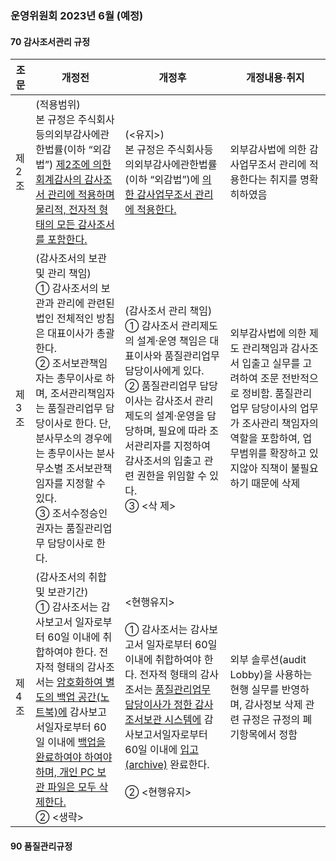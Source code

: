 ### 운영위원회 2023년 6월 (예정)

#### 70 감사조서관리 규정

|조문|개정전|개정후|개정내용·취지|
|-|-|-|-|
|제2조|(적용범위)<br>본 규정은 주식회사등의외부감사에관한법률(이하 “외감법”) <u>제2조에 의한 회계감사의 감사조서 관리에 적용하며 물리적, 전자적 형태의 모든 감사조서를 포함한다<u>.|(<유지>)<br>본 규정은 주식회사등의외부감사에관한법률(이하 “외감법”)에 <u>의한 감사업무조서 관리에 적용한다.</u> |외부감사법에 의한 감사업무조서 관리에 적용한다는 취지를 명확히하였음|
|제3조|(감사조서의 보관 및 관리 책임)<br>①	감사조서의 보관과 관리에 관련된 법인 전체적인 방침은 대표이사가 총괄한다.<br>②	조서보관책임자는 총무이사로 하며, 조서관리책임자는 품질관리업무 담당이사로 한다. 단, 분사무소의 경우에는 총무이사는 분사무소별 조서보관책임자를 지정할 수 있다.<br>③	조서수정승인권자는 품질관리업무 담당이사로 한다.|(감사조서 관리 책임)<br>①	감사조서 관리제도의 설계·운영 책임은 대표이사와 품질관리업무 담당이사에게 있다. <br>②	품질관리업무 담당이사는 감사조서 관리제도의 설계·운영을 담당하며, 필요에 따라 조서관리자를 지정하여 감사조서의 입출고 관련 권한을 위임할 수 있다.<br>③ 	<삭 제>|외부감사법에 의한 제도 관리책임과 감사조서 입출고 실무를 고려하여 조문 전반적으로 정비함. 품질관리업무 담당이사의 업무가 조사관리 책임자의 역할을 포함하여, 업무범위를 확장하고 있지않아 직책이 불필요하기 때문에 삭제|
|제4조|(감사조서의 취합 및 보관기간)<br>① 감사조서는 감사보고서 일자로부터 60일 이내에 취합하여야 한다. 전자적 형태의 감사조서는 <u>암호화하여 별도의 백업 공간(노트북)에</u> 감사보고서일자로부터 60일 이내에 <u>백업을 완료하여야 하여야하며, 개인 PC 보관 파일은 모두 삭제한다.</u><br>② <생략>|<현행유지><br><br>① 감사조서는 감사보고서 일자로부터 60일 이내에 취합하여야 한다. 전자적 형태의 감사조서는 <u>품질관리업무 담당이사가 정한 감사조서보관 시스템에</u> 감사보고서일자로부터 60일 이내에 <u>입고(archive)</u> 완료한다.</u><br><br>② <현행유지>|외부 솔루션(audit Lobby)을 사용하는 현행 실무를 반영하며, 감사정보 삭제 관련 규정은 규정의 폐기항목에서 정함|

#### 90 품질관리규정